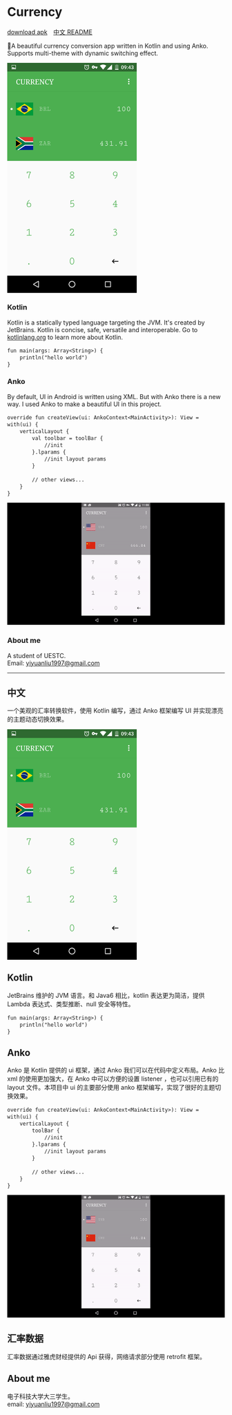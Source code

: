 # Currency

[download apk](https://github.com/yiyuanliu/Currency/release)&emsp;[中文 README](#中文)

:money_with_wings:A beautiful currency conversion app written in Kotlin and using Anko. Supports multi-theme with dynamic switching effect.

<img src="screenshots/Screenshot.png" width = "300" alt="screenshot" align=center />

### Kotlin

Kotlin is a statically typed language targeting the JVM. It's created by JetBrains. Kotlin is concise, safe, versatile and interoperable. Go to [kotlinlang.org](https://kotlinlang.org/) to learn more about Kotlin.

```
fun main(args: Array<String>) {
    println("hello world")
}
```

### Anko

By default, UI in Android is written using XML. But with Anko there is a new way. I used Anko to make a beautiful UI in this project.

```
override fun createView(ui: AnkoContext<MainActivity>): View = with(ui) {
    verticalLayout {
        val toolbar = toolBar {
            //init
        }.lparams {
            //init layout params
        }

        // other views...
    }
}
```
![gif](screenshots/anim.gif)

### About me

A student of UESTC.  
Email: yiyuanliu1997@gmail.com

--------------------------------------------------------------------------

## 中文

一个美观的汇率转换软件，使用 Kotlin 编写，通过 Anko 框架编写 UI 并实现漂亮的主题动态切换效果。

<img src="screenshots/Screenshot.png" width = "300" alt="screenshot" align=center />

## Kotlin

JetBrains 维护的 JVM 语言。和 Java6 相比，kotlin 表达更为简洁，提供 Lambda 表达式、类型推断、null 安全等特性。

```
fun main(args: Array<String>) {
    println("hello world")
}
```

## Anko

Anko 是 Kotlin 提供的 ui 框架，通过 Anko 我们可以在代码中定义布局。Anko 比 xml 的使用更加强大，在 Anko 中可以方便的设置 listener ，也可以引用已有的 layout 文件。本项目中 ui 的主要部分使用 anko 框架编写，实现了很好的主题切换效果。

```
override fun createView(ui: AnkoContext<MainActivity>): View = with(ui) {
    verticalLayout {
        toolBar {
            //init
        }.lparams {
            //init layout params
        }

        // other views...
    }
}
```

![gif](screenshots/anim.gif)

## 汇率数据

汇率数据通过雅虎财经提供的 Api 获得，网络请求部分使用 retrofit 框架。

## About me
电子科技大学大三学生。  
email: yiyuanliu1997@gmail.com
